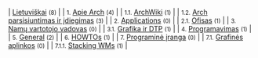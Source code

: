 | [Lietuviškai](/index.php/Category:Lietuvi%C5%A1kai "Category:Lietuviškai") <small>(8)</small> |
| <small>1.</small> [Apie Arch](/index.php/Category:About_Arch_(Lietuvi%C5%A1kai) "Category:About Arch (Lietuviškai)") <small>(4)</small> |
| <small>1.1.</small> [ArchWiki](/index.php/Category:ArchWiki_(Lietuvi%C5%A1kai) "Category:ArchWiki (Lietuviškai)") <small>(1)</small> |
| <small>1.2.</small> [Arch parsisiuntimas ir įdiegimas](/index.php/Category:Getting_and_installing_Arch_(Lietuvi%C5%A1kai) "Category:Getting and installing Arch (Lietuviškai)") <small>(3)</small> |
| <small>2.</small> [Applications](/index.php/Category:Applications_(Lietuvi%C5%A1kai) "Category:Applications (Lietuviškai)") <small>(0)</small> |
| <small>2.1.</small> [Ofisas](/index.php/Category:Office_(Lietuvi%C5%A1kai) "Category:Office (Lietuviškai)") <small>(1)</small> |
| <small>3.</small> [Namų vartotojo vadovas](/index.php/Category:Desktop_user%27s_guide_(Lietuvi%C5%A1kai) "Category:Desktop user's guide (Lietuviškai)") <small>(0)</small> |
| <small>3.1.</small> [Grafika ir DTP](/index.php/Category:Graphics_and_DTP_(Lietuvi%C5%A1kai) "Category:Graphics and DTP (Lietuviškai)") <small>(1)</small> |
| <small>4.</small> [Programavimas](/index.php/Category:Development_(Lietuvi%C5%A1kai) "Category:Development (Lietuviškai)") <small>(1)</small> |
| <small>5.</small> [General](/index.php/Category:General_(Lietuvi%C5%A1kai) "Category:General (Lietuviškai)") <small>(2)</small> |
| <small>6.</small> [HOWTOs](/index.php/Category:HOWTOs_(Lietuvi%C5%A1kai) "Category:HOWTOs (Lietuviškai)") <small>(1)</small> |
| <small>7.</small> [Programinė įranga](/index.php/Category:Software_(Lietuvi%C5%A1kai) "Category:Software (Lietuviškai)") <small>(0)</small> |
| <small>7.1.</small> [Grafinės aplinkos](/index.php/Category:Desktop_environments_(Lietuvi%C5%A1kai) "Category:Desktop environments (Lietuviškai)") <small>(0)</small> |
| <small>7.1.1.</small> [Stacking WMs](/index.php/Category:Stacking_WMs_(Lietuvi%C5%A1kai) "Category:Stacking WMs (Lietuviškai)") <small>(1)</small> |